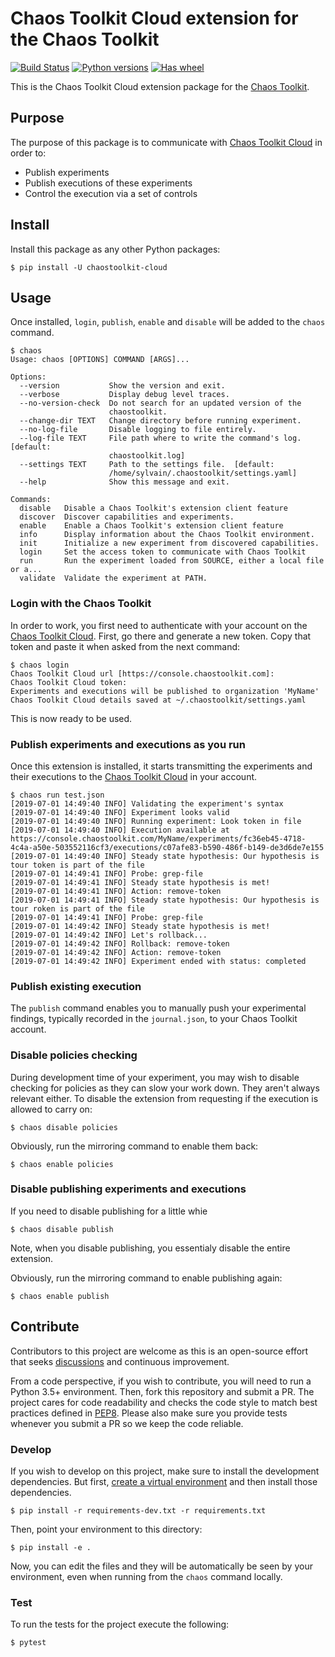 # Chaos Toolkit Cloud extension for the Chaos Toolkit

[![Build Status](https://travis-ci.com/chaosiq/chaostoolkit-cloud.svg?branch=master)](https://travis-ci.com/chaosiq/chaostoolkit-cloud)
[![Python versions](https://img.shields.io/pypi/pyversions/chaostoolkit-cloud.svg)](https://www.python.org/)
[![Has wheel](https://img.shields.io/pypi/wheel/chaostoolkit-cloud.svg)](http://pythonwheels.com/)

This is the Chaos Toolkit Cloud extension package for the [Chaos Toolkit][chaostoolkit].

[chaostoolkit]: https://chaostoolkit.com/

## Purpose

The purpose of this package is to communicate with [Chaos Toolkit Cloud][ctk] in
order to:

* Publish experiments
* Publish executions of these experiments
* Control the execution via a set of controls

[ctk]: https://chaostoolkit.com/

## Install

Install this package as any other Python packages:

```
$ pip install -U chaostoolkit-cloud
```

## Usage

Once installed, `login`, `publish`, `enable` and `disable` will be added
to the `chaos` command.

```console
$ chaos
Usage: chaos [OPTIONS] COMMAND [ARGS]...

Options:
  --version           Show the version and exit.
  --verbose           Display debug level traces.
  --no-version-check  Do not search for an updated version of the
                      chaostoolkit.
  --change-dir TEXT   Change directory before running experiment.
  --no-log-file       Disable logging to file entirely.
  --log-file TEXT     File path where to write the command's log.  [default:
                      chaostoolkit.log]
  --settings TEXT     Path to the settings file.  [default:
                      /home/sylvain/.chaostoolkit/settings.yaml]
  --help              Show this message and exit.

Commands:
  disable   Disable a Chaos Toolkit's extension client feature
  discover  Discover capabilities and experiments.
  enable    Enable a Chaos Toolkit's extension client feature
  info      Display information about the Chaos Toolkit environment.
  init      Initialize a new experiment from discovered capabilities.
  login     Set the access token to communicate with Chaos Toolkit
  run       Run the experiment loaded from SOURCE, either a local file or a...
  validate  Validate the experiment at PATH.
```

### Login with the Chaos Toolkit

In order to work, you first need to authenticate with your account on the
[Chaos Toolkit Cloud][ctk]. First, go there and generate a new token. Copy that
token and paste it when asked from the next command:


```
$ chaos login
Chaos Toolkit Cloud url [https://console.chaostoolkit.com]: 
Chaos Toolkit Cloud token: 
Experiments and executions will be published to organization 'MyName'
Chaos Toolkit Cloud details saved at ~/.chaostoolkit/settings.yaml
```

This is now ready to be used.

### Publish experiments and executions as you run

Once this extension is installed, it starts transmitting the experiments
and their executions to the [Chaos Toolkit Cloud][ctk] in your account.

```
$ chaos run test.json
[2019-07-01 14:49:40 INFO] Validating the experiment's syntax
[2019-07-01 14:49:40 INFO] Experiment looks valid
[2019-07-01 14:49:40 INFO] Running experiment: Look token in file
[2019-07-01 14:49:40 INFO] Execution available at https://console.chaostoolkit.com/MyName/experiments/fc36eb45-4718-4c4a-a50e-503552116cf3/executions/c07afe83-b590-486f-b149-de3d6de7e155
[2019-07-01 14:49:40 INFO] Steady state hypothesis: Our hypothesis is tour token is part of the file
[2019-07-01 14:49:41 INFO] Probe: grep-file
[2019-07-01 14:49:41 INFO] Steady state hypothesis is met!
[2019-07-01 14:49:41 INFO] Action: remove-token
[2019-07-01 14:49:41 INFO] Steady state hypothesis: Our hypothesis is tour roken is part of the file
[2019-07-01 14:49:41 INFO] Probe: grep-file
[2019-07-01 14:49:42 INFO] Steady state hypothesis is met!
[2019-07-01 14:49:42 INFO] Let's rollback...
[2019-07-01 14:49:42 INFO] Rollback: remove-token
[2019-07-01 14:49:42 INFO] Action: remove-token
[2019-07-01 14:49:42 INFO] Experiment ended with status: completed
```

### Publish existing execution

The `publish` command enables you to manually push your experimental 
findings, typically recorded in the `journal.json`, to your Chaos Toolkit
account.

### Disable policies checking

During development time of your experiment, you may wish to disable checking
for policies as they can slow your work down. They aren't always relevant
either. To disable the extension from requesting if the execution is allowed
to carry on:

```console
$ chaos disable policies
```

Obviously, run the mirroring command to enable them back:

```console
$ chaos enable policies
```

### Disable publishing experiments and executions

If you need to disable publishing for a little whie

```console
$ chaos disable publish
```

Note, when you disable publishing, you essentialy disable the entire extension.

Obviously, run the mirroring command to enable publishing again:

```console
$ chaos enable publish
```

## Contribute

Contributors to this project are welcome as this is an open-source effort that
seeks [discussions][join] and continuous improvement.

[join]: https://join.chaostoolkit.org/

From a code perspective, if you wish to contribute, you will need to run a 
Python 3.5+ environment. Then, fork this repository and submit a PR. The
project cares for code readability and checks the code style to match best
practices defined in [PEP8][pep8]. Please also make sure you provide tests
whenever you submit a PR so we keep the code reliable.

[pep8]: https://pycodestyle.readthedocs.io/en/latest/

### Develop

If you wish to develop on this project, make sure to install the development
dependencies. But first, [create a virtual environment][venv] and then install
those dependencies.

[venv]: http://chaostoolkit.org/reference/usage/install/#create-a-virtual-environment

```console
$ pip install -r requirements-dev.txt -r requirements.txt
```

Then, point your environment to this directory:

```console
$ pip install -e .
```

Now, you can edit the files and they will be automatically be seen by your
environment, even when running from the `chaos` command locally.

### Test

To run the tests for the project execute the following:

```
$ pytest
```
